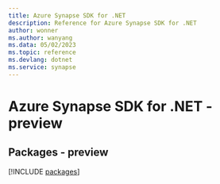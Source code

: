 ```yaml
---
title: Azure Synapse SDK for .NET
description: Reference for Azure Synapse SDK for .NET
author: wonner
ms.author: wanyang
ms.data: 05/02/2023
ms.topic: reference
ms.devlang: dotnet
ms.service: synapse
---
```

# Azure Synapse SDK for .NET - preview
## Packages - preview
[!INCLUDE [packages](synapse-index.md)]